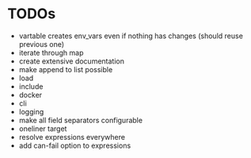 
# TODOs

- vartable creates env_vars even if nothing has changes (should reuse previous one)
- iterate through map
- create extensive documentation
- make append to list possible
- load
- include
- docker
- cli
- logging
- make all field separators configurable
- oneliner target
- resolve expressions everywhere
- add can-fail option to expressions

